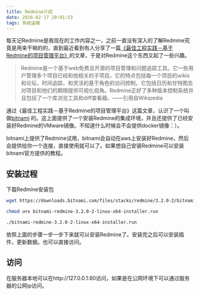 ```yaml
---
title: Redmine介绍
date: 2016-02-17 20:01:53
tags: 系统运维
---
```


每天记Redmine是我现在的工作内容之一，之前一直没有深入的了解Redmine究竟是用来干嘛的的，直到最近看到有人分享了一篇[《最佳工程实践－基于Redmine的项目管理平台》](http://www.jianshu.com/p/cd7a12fa09bb)的文章，于是对Redmine这个东西又起了一些兴趣。

> Redmine是一个基于web免费且开源的项目管理和问题追踪工具。它一些用户管理多个项目已经和他相关的子项目。它的特点包括每一个项目的wikis和论坛，时间追踪，和灵活的基于角色的访问控制。它包括日历和甘特图去对项目和他们的期限提供可视化视角。Redmine正好了多种版本控制系统并且包括了一个库浏览工具和diff查看器。——引用自Wikipedia

通过《最佳工程实践－基于Redmine的项目管理平台》这篇文章，认识了一个叫做[bitnami](https://bitnami.com/stack/redmine) 的。这上面提供了一个安装Redmine的集成环境，并且还提供了已经安装好Redmine的VMware镜像。不知道什么时候会不会提供docker镜像：）。

bitnami上提供了Redmine试用，bitnami会自动在aws上安装好Redmine，然后会提供给你一个连接，直接使用就可以了。如果想自己安装Redmine可以安装bitnami官方提供的教程。


安装过程
----

下载Redmine安装包

```bash
wget https://downloads.bitnami.com/files/stacks/redmine/3.2.0-2/bitnami-redmine-3.2.0-2-linux-x64-installer.run

chmod u+x bitnami-redmine-3.2.0-2-linux-x64-installer.run

./bitnami-redmine-3.2.0-2-linux-x64-installer.run

```

依照上面的步骤一步一步下来就可以安装Redmine了。安装完之后可以安装插件，更新数据。也可以直接访问。

访问
--

在服务器本地可以在http://127.0.0.1:80访问，如果是在公网环境下可以通过服务器的公网ip访问。